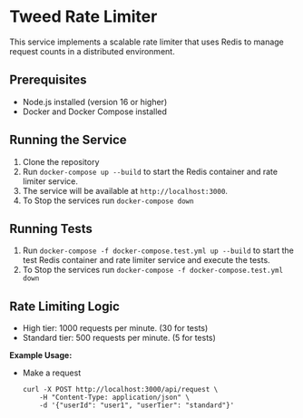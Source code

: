 # Tweed Rate Limiter

This service implements a scalable rate limiter that uses Redis to manage request counts in a distributed environment.

## Prerequisites

- Node.js installed (version 16 or higher)
- Docker and Docker Compose installed

## Running the Service

1. Clone the repository
2. Run `docker-compose up --build` to start the Redis container and rate limiter service.
3. The service will be available at `http://localhost:3000`.
4. To Stop the services run `docker-compose down`

## Running Tests

1. Run `docker-compose -f docker-compose.test.yml up --build` to start the test Redis container and rate limiter service and execute the tests.
2. To Stop the services run `docker-compose -f docker-compose.test.yml down`

## Rate Limiting Logic

- High tier: 1000 requests per minute. (30 for tests)
- Standard tier: 500 requests per minute. (5 for tests)


**Example Usage:**

- Make a request
    ```
    curl -X POST http://localhost:3000/api/request \
        -H "Content-Type: application/json" \
        -d '{"userId": "user1", "userTier": "standard"}'
    ```

